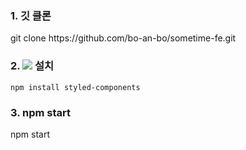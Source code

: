 
<h3> 1. 깃 클론 </h3>
     git clone https://github.com/bo-an-bo/sometime-fe.git 


<h3> 2.  <img src="https://img.shields.io/badge/styled components-DB7093?style=flat-square&logo=styled-components&logoColor=white"/> 설치 </h3>

    npm install styled-components

<h3> 3. npm start </h3>
    npm start 
